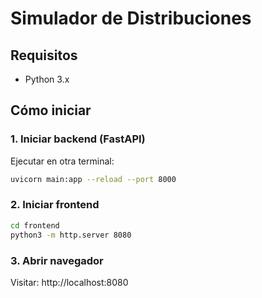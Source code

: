 
# Simulador de Distribuciones

## Requisitos
- Python 3.x

## Cómo iniciar
### 1. Iniciar backend (FastAPI)
Ejecutar en otra terminal:
```bash
uvicorn main:app --reload --port 8000
```

### 2. Iniciar frontend
```bash
cd frontend
python3 -m http.server 8080
```

### 3. Abrir navegador
Visitar: http://localhost:8080
